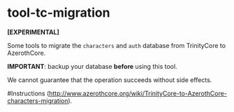# tool-tc-migration

**[EXPERIMENTAL]**

Some tools to migrate the `characters` and `auth` database from TrinityCore to AzerothCore.

**IMPORTANT**: backup your database **before** using this tool.

We cannot guarantee that the operation succeeds without side effects.

#Instructions (http://www.azerothcore.org/wiki/TrinityCore-to-AzerothCore-characters-migration).
